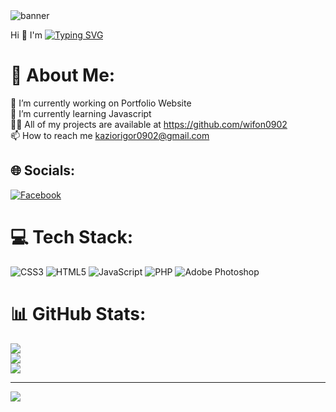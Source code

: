 <img src="https://i.imgur.com/jk5Ei6C.png" alt="banner">

Hi 🦖 I'm [![Typing SVG](https://readme-typing-svg.demolab.com?font=&pause=1000&color=CC9FFF&center=true&width=435&lines=Igor+Kazior;wifon)](https://git.io/typing-svg)

# 💫 About Me:
🔭 I’m currently working on Portfolio Website<br>🌱 I’m currently learning Javascript<br>👨‍💻 All of my projects are available at https://github.com/wifon0902<br>📫 How to reach me kaziorigor0902@gmail.com


## 🌐 Socials:
[![Facebook](https://img.shields.io/badge/Facebook-%231877F2.svg?logo=Facebook&logoColor=white)](https://facebook.com/igor.kazior.5) 

# 💻 Tech Stack:
![CSS3](https://img.shields.io/badge/css3-%231572B6.svg?style=flat&logo=css3&logoColor=white) ![HTML5](https://img.shields.io/badge/html5-%23E34F26.svg?style=flat&logo=html5&logoColor=white) ![JavaScript](https://img.shields.io/badge/javascript-%23323330.svg?style=flat&logo=javascript&logoColor=%23F7DF1E) ![PHP](https://img.shields.io/badge/php-%23777BB4.svg?style=flat&logo=php&logoColor=white) ![Adobe Photoshop](https://img.shields.io/badge/adobephotoshop-%2331A8FF.svg?style=flat&logo=adobephotoshop&logoColor=white)
# 📊 GitHub Stats:
![](https://github-readme-stats.vercel.app/api?username=wifon0902&theme=react&hide_border=true&include_all_commits=false&count_private=false)<br/>
![](https://github-readme-streak-stats.herokuapp.com/?user=wifon0902&theme=react&hide_border=true)<br/>
![](https://github-readme-stats.vercel.app/api/top-langs/?username=wifon0902&theme=react&hide_border=true&include_all_commits=false&count_private=false&layout=compact)

---
[![](https://visitcount.itsvg.in/api?id=wifon0902&icon=1&color=1)](https://visitcount.itsvg.in)

<!-- Proudly created with GPRM ( https://gprm.itsvg.in ) -->

<!--
**wifon0902/wifon0902** is a ✨ _special_ ✨ repository because its `README.md` (this file) appears on your GitHub profile.

Here are some ideas to get you started:

- 🔭 I’m currently working on ...
- 🌱 I’m currently learning ...
- 👯 I’m looking to collaborate on ...
- 🤔 I’m looking for help with ...
- 💬 Ask me about ...
- 📫 How to reach me: ...
- 😄 Pronouns: ...
- ⚡ Fun fact: ...
-->
